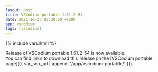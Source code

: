 ```yaml
---
layout: post
title: VSCodium portable 1.61.2-54
date: 2021-10-27 00:20:00 +0200
app: vscodium
tags: [vscodium]
---
```

{% include vars.html %}

Release of VSCodium portable 1.61.2-54 is now available.<br />
You can find links to download this release on the [VSCodium portable page]({{ var_seo_url | append: '/app/vscodium-portable/' }}).
